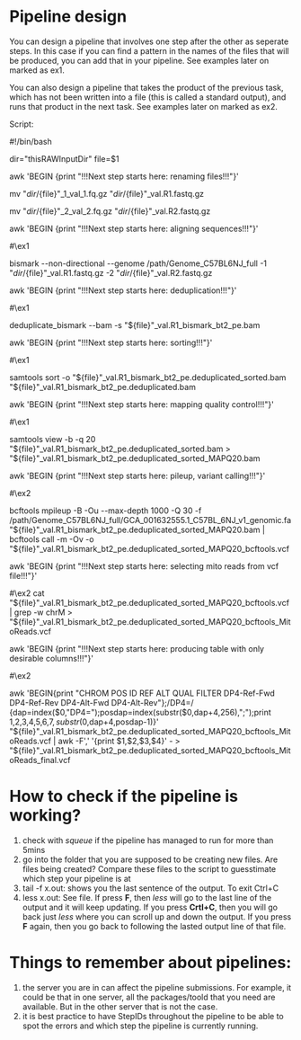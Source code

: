 # Pipeline design

You can design a pipeline that involves one step after the other as seperate steps. In this case if you can find a pattern in the names of the files that will be 
produced, you can add that in your pipeline. See examples later on marked as ex1.

You can also design a pipeline that takes the product of the previous task, which has not been written into a file (this is called a standard output), and runs 
that product in the next task. See examples later on marked as ex2.

Script:

#!/bin/bash

dir="thisRAWInputDir"
file=$1

awk 'BEGIN {print "!!!Next step starts here: renaming files!!!"}'

mv "${dir}/${file}"_1_val_1.fq.gz "${dir}/${file}"_val.R1.fastq.gz

mv "${dir}/${file}"_2_val_2.fq.gz "${dir}/${file}"_val.R2.fastq.gz

awk 'BEGIN {print "!!!Next step starts here: aligning sequences!!!"}'

#\ex1

bismark --non-directional --genome /path/Genome_C57BL6NJ_full -1 "${dir}/${file}"_val.R1.fastq.gz -2 "${dir}/${file}"_val.R2.fastq.gz

awk 'BEGIN {print "!!!Next step starts here: deduplication!!!"}'

#\ex1

deduplicate_bismark --bam -s "${file}"_val.R1_bismark_bt2_pe.bam 

awk 'BEGIN {print "!!!Next step starts here: sorting!!!"}'

#\ex1

samtools sort -o "${file}"_val.R1_bismark_bt2_pe.deduplicated_sorted.bam "${file}"_val.R1_bismark_bt2_pe.deduplicated.bam

awk 'BEGIN {print "!!!Next step starts here: mapping quality control!!!"}'

#\ex1

samtools view -b -q 20 "${file}"_val.R1_bismark_bt2_pe.deduplicated_sorted.bam > "${file}"_val.R1_bismark_bt2_pe.deduplicated_sorted_MAPQ20.bam

awk 'BEGIN {print "!!!Next step starts here: pileup, variant calling!!!"}'

#\ex2

bcftools mpileup -B -Ou --max-depth 1000 -Q 30 -f /path/Genome_C57BL6NJ_full/GCA_001632555.1_C57BL_6NJ_v1_genomic.fa "${file}"_val.R1_bismark_bt2_pe.deduplicated_sorted_MAPQ20.bam | bcftools call -m -Ov -o "${file}"_val.R1_bismark_bt2_pe.deduplicated_sorted_MAPQ20_bcftools.vcf

awk 'BEGIN {print "!!!Next step starts here: selecting mito reads from vcf file!!!"}'

#\ex2
cat "${file}"_val.R1_bismark_bt2_pe.deduplicated_sorted_MAPQ20_bcftools.vcf | grep -w chrM > "${file}"_val.R1_bismark_bt2_pe.deduplicated_sorted_MAPQ20_bcftools_MitoReads.vcf

awk 'BEGIN {print "!!!Next step starts here: producing table with only desirable columns!!!"}'

#\ex2

awk 'BEGIN{print "CHROM POS ID REF ALT QUAL FILTER DP4-Ref-Fwd DP4-Ref-Rev DP4-Alt-Fwd DP4-Alt-Rev"};/DP4=/ {dap=index($0,"DP4=");posdap=index(substr($0,dap+4,256),";");print $1,$2,$3,$4,$5,$6,$7,substr($0,dap+4,posdap-1)}' "${file}"_val.R1_bismark_bt2_pe.deduplicated_sorted_MAPQ20_bcftools_MitoReads.vcf | awk -F',' '{print $1,$2,$3,$4}' - > "${file}"_val.R1_bismark_bt2_pe.deduplicated_sorted_MAPQ20_bcftools_MitoReads_final.vcf


# How to check if the pipeline is working?

  1. check with *squeue* if the pipeline has managed to run for more than 5mins
  2. go into the folder that you are supposed to be creating new files. Are files being created? Compare these files to the script to guesstimate which step your 
  pipeline is at
  3. tail -f x.out: shows you the last sentence of the output. To exit Ctrl+C
  4. less x.out: See file. If press **F**, then *less* will go to the last line of the output and it will keep updating. If you press **Crtl+C**, then you will 
  go back just *less* where you can scroll up and down the output. If you press **F** again, then you go back to following the lasted output line of that file.

# Things to remember about pipelines:

  1. the server you are in can affect the pipeline submissions. For example, it could be that in one server, all the packages/toold that you need are available. 
  But in the other server that is not the case.
  2. it is best practice to have StepIDs throughout the pipeline to be able to spot the errors and which step the pipeline is currently running.
